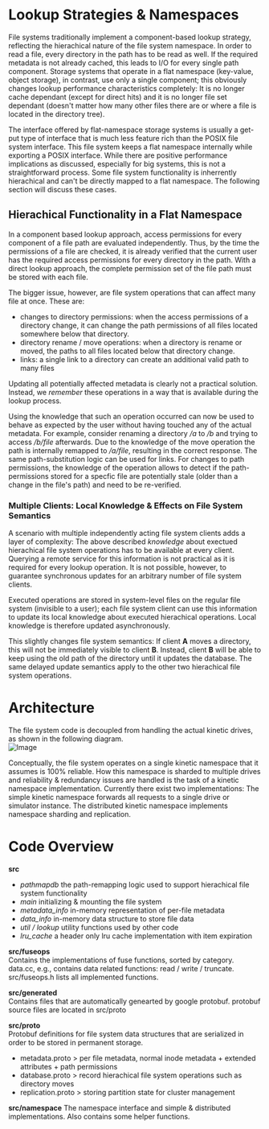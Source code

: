 # Lookup Strategies & Namespaces

File systems traditionally implement a component-based lookup strategy, reflecting the hierachical nature of the file system namespace. In order to read a file, every directory in the path has to be read as well. If the required metadata is not already cached, this leads to I/O for every single path component. Storage systems that operate in a flat namespace (key-value, object storage), in contrast, use only a single component; this obviously changes lookup performance characteristics completely: It is no longer cache dependant (except for direct hits) and it is no longer file set dependant (doesn't matter how many other files there are or where a file is located in the directory tree). 

The interface offered by flat-namespace storage systems is usually a get-put type of interface that is much less feature rich than the POSIX file system interface. This file system keeps a flat namespace internally while exporting a POSIX interface. While there are positive performance implications as discussed, especially for big systems, this is not a straightforward process. Some file system functionality is inherrently hierachical and can't be directly mapped to a flat namespace. The following section will discuss these cases. 


## Hierachical Functionality in a Flat Namespace

In a component based lookup approach, access permissions for every component of a file path are evaluated independently. Thus, by the time the permissions of a file are checked, it is already verified that the current user has the required access permissions for every directory in the path. With a direct lookup approach, the complete permission set of the file path must be stored with each file. 

The bigger issue, however, are file system operations that can affect many file at once. These are: 

+ changes to directory permissions: when the access permissions of a directory change, it can change the path permissions of all files located somewhere below that directory.
+ directory rename / move operations: when a directory is rename or moved, the paths to all files located below that directory change. 
+ links: a single link to a directory can create an additional valid path to many files

Updating all potentially affected metadata is clearly not a practical solution. Instead, we *remember* these operations in a way that is available during the lookup process. 

Using the knowledge that such an operation occurred can now be used to behave as expected by the user without having touched any of the actual metadata. For example, consider renaming a directory */a* to */b* and trying to access */b/file* afterwards. Due to the knowledge of the move operation the path is internally remapped to */a/file*, resulting in the correct response. The same path-substitution logic can be used for links. For changes to path permissions, the knowledge of the operation allows to detect if the path-permissions stored for a specfic file are potentially stale (older than a change in the file's path) and need to be re-verified. 


### Multiple Clients: Local Knowledge & Effects on File System Semantics
A scenario with multiple independently acting file system clients adds a layer of complexity: The above described *knowledge* about exectued hierachical file system operations has to be available at every client. Querying a remote service for this information is not practical as it is required for every lookup operation. It is not possible, however, to guarantee synchronous updates for an arbitrary number of file system clients. 

Executed operations are stored in system-level files on the regular file system (invisible to a user); each file system client can use this information to update its local knowledge about executed hierachical operations. Local knowledge is therefore updated asynchronously. 

This slightly changes file system semantics: If client **A** moves a directory, this will not be immediately visible to client **B**. Instead, client **B** will be able to keep using the old path of the directory until it updates the database. The same delayed update semantics apply to the other two hierachical file system operations. 

# Architecture

The file system code is decoupled from handling the actual kinetic drives, as shown in the following diagram.  
![Image](../../wiki/kinetic-namespace.png?raw=true)

Conceptually, the file system operates on a single kinetic namespace that it assumes is 100% reliable. How this namespace is sharded to multiple drives and reliability & redundancy issues are handled is the task of a kinetic namespace implementation. Currently there exist two implementations: The simple kinetic namespace forwards all requests to a single drive or simulator instance. The distributed kinetic namespace implements namespace sharding and replication.

# Code Overview 
**src**
+ *pathmapdb* the path-remapping logic used to support hierachical file system functionality  
+ *main* initializing & mounting the file system  
+ *metadata_info* in-memory representation of per-file metadata  
+ *data_info* in-memory data structure to store file data  
+ *util / lookup* utility functions used by other code
+ *lru_cache* a header only lru cache implementation with item expiration    

**src/fuseops**  
Contains the implementations of fuse functions, sorted by category. data.cc, e.g., contains data related functions: read / write / truncate.  src/fuseops.h lists all implemented functions.

**src/generated**  
Contains files that are automatically genearted by google protobuf. protobuf source files are located in src/proto

**src/proto**  
Protobuf definitions for file system data structures that are serialized in order to be stored in permanent storage.
+ metadata.proto > per file metadata, normal inode metadata + extended attributes + path permissions
+ database.proto > record hierachical file system operations such as directory moves
+ replication.proto > storing partition state for cluster management

**src/namespace** 
The namespace interface and simple & distributed implementations. Also contains some helper functions.


